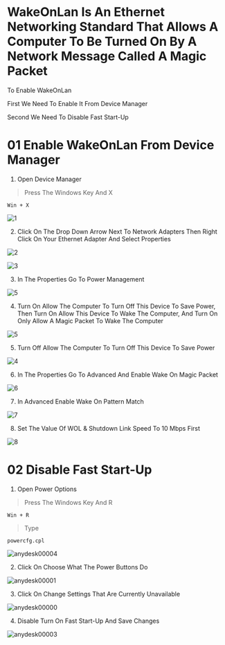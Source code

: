 # WakeOnLan Is An Ethernet Networking Standard That Allows A Computer To Be Turned On By A Network Message Called A Magic Packet

To Enable WakeOnLan 

First We Need To Enable It From Device Manager

Second We Need To Disable Fast Start-Up 


# 01 Enable WakeOnLan From Device Manager

1. Open Device Manager
>Press The Windows Key And X  

```
Win + X
```

![1](https://user-images.githubusercontent.com/94680549/228818684-46b49e43-9b0d-4e0d-ad1f-d8bddb2a2332.png)

2. Click On The Drop Down Arrow Next To Network Adapters Then Right Click On Your Ethernet Adapter And Select Properties

![2](https://user-images.githubusercontent.com/94680549/228819339-9df08fa1-5d46-4f00-8840-a9e0da452830.png)

![3](https://user-images.githubusercontent.com/94680549/228823264-e2ae2191-c8f4-45df-82ed-1348c1889da3.jpg)

3. In The Properties Go To Power Management

![5](https://user-images.githubusercontent.com/94680549/228820806-ba6b9ad3-f8eb-48de-bbe5-f97668b6c7e9.jpg)

4. Turn On Allow The Computer To Turn Off This Device To Save Power, Then Turn On Allow This Device To Wake The Computer, And Turn On Only Allow A Magic Packet To Wake The Computer 

![5](https://user-images.githubusercontent.com/94680549/228821317-6aef7cff-17f1-4fd3-88a3-b27d186ca99b.png)

5. Turn Off Allow The Computer To Turn Off This Device To Save Power

![4](https://user-images.githubusercontent.com/94680549/228833972-a863a60d-cea1-4738-862a-acdfca187927.png)

6. In The Properties Go To Advanced And Enable Wake On Magic Packet 

![6](https://user-images.githubusercontent.com/94680549/228821826-20c468b5-ceb2-4581-9de6-7a417c40db3c.jpg)

7. In Advanced Enable Wake On Pattern Match

![7](https://user-images.githubusercontent.com/94680549/228822081-64ea2e3c-019a-4450-9bc1-6c12c774c1c6.jpg)

8. Set The Value Of WOL & Shutdown Link Speed To 10 Mbps First

![8](https://user-images.githubusercontent.com/94680549/228822931-8b589697-e118-4f32-a57a-d4e08d04afb4.jpg)

# 02 Disable Fast Start-Up

1. Open Power Options
>Press The Windows Key And R
```
Win + R
```
>Type
```
powercfg.cpl
```

![anydesk00004](https://user-images.githubusercontent.com/94680549/228832922-641fc970-47be-4d8f-a538-ed0f37f43c20.png)

2. Click On Choose What The Power Buttons Do

![anydesk00001](https://user-images.githubusercontent.com/94680549/228832987-a7bcff9c-3517-4d77-8ec6-fd4281b6e7ae.png)

3. Click On Change Settings That Are Currently Unavailable

![anydesk00000](https://user-images.githubusercontent.com/94680549/228833300-58bf51f8-374c-4986-b2be-7e38783e756f.png)

4. Disable Turn On Fast Start-Up And Save Changes 

![anydesk00003](https://user-images.githubusercontent.com/94680549/228833579-834a006a-0b45-4723-9b96-1f3b2c198843.png)




